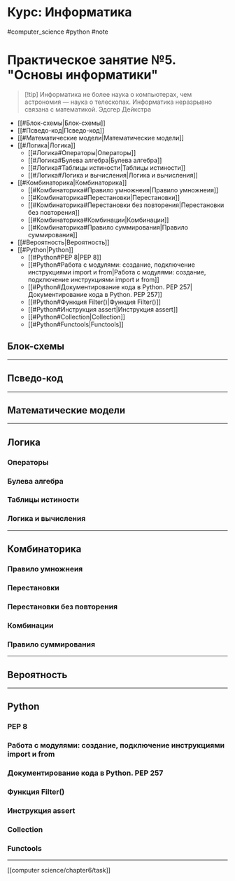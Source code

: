 # Курс: Информатика

#computer_science #python #note
# Практическое занятие №5. "Основы информатики"
>[!tip] Информатика не более наука о компьютерах, чем астрономия — наука о телескопах. Информатика неразрывно связана с математикой.											 Эдсгер Дейкстра

- [[#Блок-схемы|Блок-схемы]]
- [[#Псведо-код|Псведо-код]]
- [[#Математические модели|Математические модели]]
- [[#Логика|Логика]]
	- [[#Логика#Операторы|Операторы]]
	- [[#Логика#Булева алгебра|Булева алгебра]]
	- [[#Логика#Таблицы истиности|Таблицы истиности]]
	- [[#Логика#Логика и вычисления|Логика и вычисления]]
- [[#Комбинаторика|Комбинаторика]]
	- [[#Комбинаторика#Правило умножнеия|Правило умножнеия]]
	- [[#Комбинаторика#Перестановки|Перестановки]]
	- [[#Комбинаторика#Перестановки без повторения|Перестановки без повторения]]
	- [[#Комбинаторика#Комбинации|Комбинации]]
	- [[#Комбинаторика#Правило суммирования|Правило суммирования]]
- [[#Вероятность|Вероятность]]
- [[#Python|Python]]
	- [[#Python#PEP 8|PEP 8]]
	- [[#Python#Работа с модулями: создание, подключение инструкциями import и from|Работа с модулями: создание, подключение инструкциями import и from]]
	- [[#Python#Документирование кода в Python. PEP 257|Документирование кода в Python. PEP 257]]
	- [[#Python#Функция Filter()|Функция Filter()]]
	- [[#Python#Инструкция assert|Инструкция assert]]
	- [[#Python#Collection|Collection]]
	- [[#Python#Functools|Functools]]


## Блок-схемы
---
## Псведо-код
---
## Математические модели
---
## Логика
### Операторы
### Булева алгебра
### Таблицы истиности
### Логика и вычисления
---
## Комбинаторика
### Правило умножнеия
### Перестановки
### Перестановки без повторения
### Комбинации
### Правило суммирования
---
## Вероятность
---
## Python
### PEP 8
### Работа с модулями: создание, подключение инструкциями import и from
### Документирование кода в Python. PEP 257
### Функция Filter() 
### Инструкция assert
### Collection
### Functools
---
[[computer science/chapter6/task]]